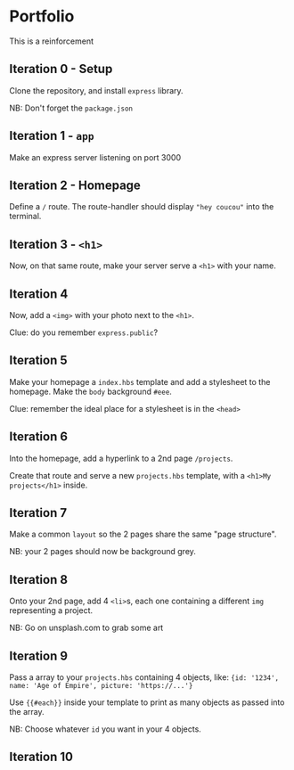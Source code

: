 # Portfolio

This is a reinforcement

## Iteration 0 - Setup

Clone the repository, and install `express` library.

NB: Don't forget the `package.json`

## Iteration 1 - `app`

Make an express server listening on port 3000

## Iteration 2 - Homepage

Define a `/` route. The route-handler should display `"hey coucou"` into the terminal.

## Iteration 3 - `<h1>`

Now, on that same route, make your server serve a `<h1>` with your name.

## Iteration 4

Now, add a `<img>` with your photo next to the `<h1>`.

Clue: do you remember `express.public`?

## Iteration 5

Make your homepage a `index.hbs` template and add a stylesheet to the homepage.
Make the `body` background `#eee`.

Clue: remember the ideal place for a stylesheet is in the `<head>`

## Iteration 6

Into the homepage, add a hyperlink to a 2nd page `/projects`.

Create that route and serve a new `projects.hbs` template, with a `<h1>My projects</h1>` inside.

## Iteration 7

Make a common `layout` so the 2 pages share the same "page structure".

NB: your 2 pages should now be background grey.

## Iteration 8

Onto your 2nd page, add 4 `<li>`s, each one containing a different `img` representing a project.

NB: Go on unsplash.com to grab some art

## Iteration 9

Pass a array to your `projects.hbs` containing 4 objects, like: `{id: '1234', name: 'Age of Empire', picture: 'https://...'}`

Use `{{#each}}` inside your template to print as many objects as passed into the array.

NB: Choose whatever `id` you want in your 4 objects.

## Iteration 10

